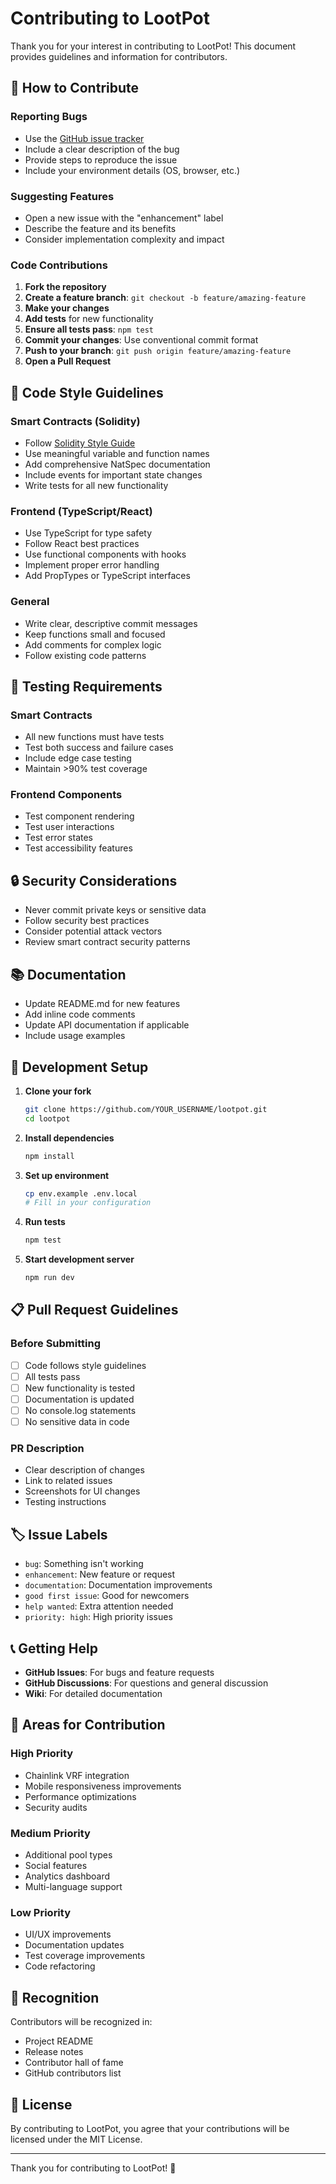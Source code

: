 # Contributing to LootPot

Thank you for your interest in contributing to LootPot! This document provides guidelines and information for contributors.

## 🤝 How to Contribute

### Reporting Bugs

- Use the [GitHub issue tracker](https://github.com/GalaXy-Xy/lootpot/issues)
- Include a clear description of the bug
- Provide steps to reproduce the issue
- Include your environment details (OS, browser, etc.)

### Suggesting Features

- Open a new issue with the "enhancement" label
- Describe the feature and its benefits
- Consider implementation complexity and impact

### Code Contributions

1. **Fork the repository**
2. **Create a feature branch**: `git checkout -b feature/amazing-feature`
3. **Make your changes**
4. **Add tests** for new functionality
5. **Ensure all tests pass**: `npm test`
6. **Commit your changes**: Use conventional commit format
7. **Push to your branch**: `git push origin feature/amazing-feature`
8. **Open a Pull Request**

## 📝 Code Style Guidelines

### Smart Contracts (Solidity)

- Follow [Solidity Style Guide](https://docs.soliditylang.org/en/v0.8.17/style-guide.html)
- Use meaningful variable and function names
- Add comprehensive NatSpec documentation
- Include events for important state changes
- Write tests for all new functionality

### Frontend (TypeScript/React)

- Use TypeScript for type safety
- Follow React best practices
- Use functional components with hooks
- Implement proper error handling
- Add PropTypes or TypeScript interfaces

### General

- Write clear, descriptive commit messages
- Keep functions small and focused
- Add comments for complex logic
- Follow existing code patterns

## 🧪 Testing Requirements

### Smart Contracts

- All new functions must have tests
- Test both success and failure cases
- Include edge case testing
- Maintain >90% test coverage

### Frontend Components

- Test component rendering
- Test user interactions
- Test error states
- Test accessibility features

## 🔒 Security Considerations

- Never commit private keys or sensitive data
- Follow security best practices
- Consider potential attack vectors
- Review smart contract security patterns

## 📚 Documentation

- Update README.md for new features
- Add inline code comments
- Update API documentation if applicable
- Include usage examples

## 🚀 Development Setup

1. **Clone your fork**
   ```bash
   git clone https://github.com/YOUR_USERNAME/lootpot.git
   cd lootpot
   ```

2. **Install dependencies**
   ```bash
   npm install
   ```

3. **Set up environment**
   ```bash
   cp env.example .env.local
   # Fill in your configuration
   ```

4. **Run tests**
   ```bash
   npm test
   ```

5. **Start development server**
   ```bash
   npm run dev
   ```

## 📋 Pull Request Guidelines

### Before Submitting

- [ ] Code follows style guidelines
- [ ] All tests pass
- [ ] New functionality is tested
- [ ] Documentation is updated
- [ ] No console.log statements
- [ ] No sensitive data in code

### PR Description

- Clear description of changes
- Link to related issues
- Screenshots for UI changes
- Testing instructions

## 🏷️ Issue Labels

- `bug`: Something isn't working
- `enhancement`: New feature or request
- `documentation`: Documentation improvements
- `good first issue`: Good for newcomers
- `help wanted`: Extra attention needed
- `priority: high`: High priority issues

## 📞 Getting Help

- **GitHub Issues**: For bugs and feature requests
- **GitHub Discussions**: For questions and general discussion
- **Wiki**: For detailed documentation

## 🎯 Areas for Contribution

### High Priority
- Chainlink VRF integration
- Mobile responsiveness improvements
- Performance optimizations
- Security audits

### Medium Priority
- Additional pool types
- Social features
- Analytics dashboard
- Multi-language support

### Low Priority
- UI/UX improvements
- Documentation updates
- Test coverage improvements
- Code refactoring

## 🙏 Recognition

Contributors will be recognized in:
- Project README
- Release notes
- Contributor hall of fame
- GitHub contributors list

## 📄 License

By contributing to LootPot, you agree that your contributions will be licensed under the MIT License.

---

Thank you for contributing to LootPot! 🎉
